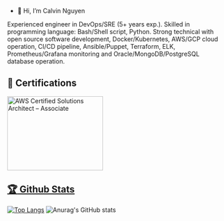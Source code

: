 - 👋 Hi, I’m Calvin Nguyen

Experienced engineer in DevOps/SRE (5+ years exp.). Skilled in programming language: Bash/Shell script, Python. Strong technical with open source software development, Docker/Kubernetes, AWS/GCP cloud operation, CI/CD pipeline, Ansible/Puppet, Terraform, ELK, Prometheus/Grafana monitoring and Oracle/MongoDB/PostgreSQL database operation.

## 🚀 Certifications

<a target="_blank" href="https://www.credly.com/badges/6cd7794f-afd7-489e-a7a8-48a78432a3de/public_url"><img src="https://images.credly.com/size/680x680/images/4bc21d8b-4afe-4fbd-9a90-a9de8bf7b240/AWS-SolArchitect-Associate-2020.png" alt="AWS Certified Solutions Architect – Associate" style="width:220px;height:170px;">

<!---
mrcit94/mrcit94 is a ✨ special ✨ repository because its `README.md` (this file) appears on your GitHub profile.
You can click the Preview link to take a look at your changes.
--->

## :trophy: Github Stats
[![Top Langs](https://github-readme-stats.vercel.app/api/top-langs/?username=mrcit94)](https://github.com/mrcit94)
![Anurag's GitHub stats](https://github-readme-stats.vercel.app/api?username=mrcit94&show_icons=true&theme=radical)



